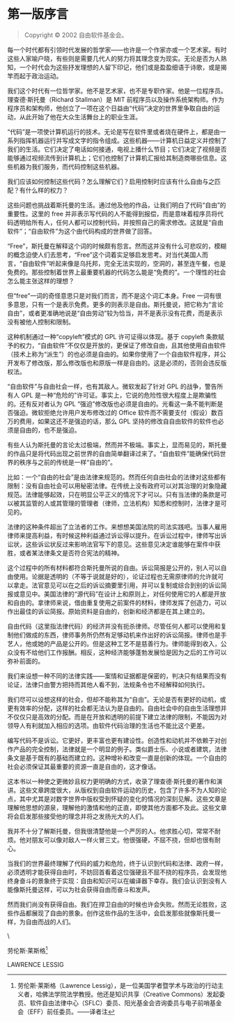 # 第一版序言

>Copyright © 2002 自由软件基金会。

每一个时代都有引领时代发展的哲学家——也许是一个作家亦或一个艺术家。有时这些人家喻户晓，有些则是需要几代人的努力将其理念变为现实。无论是否为人熟知，一个时代会为这些抒发理想的人留下印记，他们或是盈盈细语于诗歌，或是揭竿而起于政治运动。

我们这个时代有一位哲学家。他不是艺术家，也不是专职作家。他是一位程序员。理查德·斯托曼（Richard Stallman）是 MIT 前程序员以及操作系统架构师。作为程序员和架构师，他创立了一项在这个日益由“代码”决定的世界里争取自由的运动，从此开始了他在大众生活舞台上的职业生涯。

“代码”是一项使计算机运行的技术。无论是写在软件里或者烧在硬件上，都是由一系列指挥机器运行并写成文字的指令组成。这些机器——计算机日益定义并控制了我们的生活。它们决定了电话如何接通，电视上播什么节目；它们决定了视频是否能够通过视频流传到计算机上；它们也控制了计算机汇报给其制造商哪些信息。这些机器为我们服务，而代码控制这些机器。

我们应该如何控制这些代码？怎么理解它们？启用控制时应该有什么自由与之匹配？有什么样的权力？

这些问题也挑战着斯托曼的生活。通过他及他的作品，让我们明白了代码“自由”的重要性。这里的 free 并非表示写代码的人不能得到报偿，而是意味着程序员将代码透明给所有人，任何人都可以控制代码，并按照自己的需求修改。这就是“自由软件”；“自由软件”为这个由代码构成的世界做了回答。

“Free”，斯托曼在解释这个词的时候颇有怨言。然而这并没有什么可悲叹的，模糊的概念迫使人们去思考，“Free”这个词着实足够启发思考。对当代美国人而言，“自由软件”听起来像是乌托邦，完全无法实现的，空洞的，甚至连午餐，也是免费的。那些控制着世界上最重要机器的代码怎么能是“免费的”。一个理性的社会怎么能主张这样的理想？

但“free”一词的奇怪意思只是对我们而言，而不是这个词汇本身。Free 一词有很多意思，只有一个是表示免费。更多的则表示是自由。斯托曼说，把它称为“言论自由”，或者更准确地说是“自由劳动”较为恰当，并不是表示没有花费，而是表示没有被他人控制和限制。

这种机制通过一种“copyleft”模式的 GPL 许可证得以体现。基于 copyleft 条款赋予的权力，“自由软件”不仅仅是开放的，更保证了修改自由，且其他使用自由软件（技术上称为“派生”）的也必须是自由的。如果你使用了一个自由软件程序，并公开发布了修改版，那么修改版也和原版一样是自由的。这是必须的，否则会违反版权法。

“自由软件”与自由社会一样，也有其敌人。微软发起了针对 GPL 的战争，警告所有人 GPL 是一种“危险的”许可证。事实上，它说的危险性很大程度上是欺骗性的。还有反对者认为 GPL “强迫”修改版也必须是自由的。光看这一条不能判断是否强迫。微软拒绝允许用户发布修改过的 Office 软件而不需要支付（假设）数百万的费用，如果这还不是强迫的话，那么 GPL 坚持的修改自自由软件的软件也必须是自由的，也不是强迫。

有些人认为斯托曼的言论太过极端，然而并不极端。事实上，显而易见的，斯托曼的作品只是将代码出现之前世界的自由简单翻译过来了。“自由软件”能确保代码世界的秩序与之前的传统是一样“自由的”。

比如：一个“自由的社会”是由法律来规范的。然而任何自由社会的法律对这些都有限制：没有自由社会可以用秘密法律。在传统上没有政府可以对其治理的对象隐藏规范。法律能够起效，只在明显公平正义的情况下才可以。只有当法律的条款是可以被其监管的人或其管理的管理者（律师，立法机构）知悉和控制时，法律才是可见的。

法律的这种条件超出了立法者的工作。来想想美国法院的司法实践吧。当事人雇用律师来提高利益，有时候这种利益通过诉讼得以提升。在诉讼过程中，律师写出诉讼状，这些诉讼状反过来影响法官写下的意见。这些意见决定谁能够在案件中获胜，或者某法律条文是否符合宪法的精神。

这个过程中的所有材料都符合斯托曼所说的自由。诉讼简报是公开的，别人可以自由使用。论据是透明的（不等于说就是好的），论证过程也无需原律师的允许就可以拿走。法官意见可以在之后的诉讼摘要里引用，并可以复制或综合到别的诉讼简报或意见中。美国法律的“源代码”在设计上和原则上，对任何使用它的人都是开放和自由的。拿律师来说，借由重复使用之前案件的材料，律师发挥了创造力，可以作出最佳的诉讼简报。原始资料是自由的，创新和经济都是在其上建立的。

自由代码（这里指法律代码）的经济并没有扼杀律师。尽管任何人都可以使用和复制他们做成的东西，律师事务所仍然有足够动机来作出好的诉讼简报。律师也是手艺人，他或她的产品是公开的。但是这种工艺不是慈善行为。律师能得到收入，公众没有不给他们工作报酬。相反，这种经济能够蓬勃发展恰是因为之后的工作可以弥补前面的。

我们来设想一种不同的法律实践——案情和证据都是保密的，判决只有结果而没有论证，法律只由警方把持而其他人看不到，法规条令也不经解释如何执行。

我们尽可以设想这样的社会，但却不能称其为“自由”。无论是否有更好的动机，或更有效率的分配，这样的社会都无法认为是自由的。自由社会中的自由生活理想并不仅仅只是高效的分配。而是在开放和透明的前提下建立法律的限制，不能因为对领导人有利就加入相应的选项。由软件代码治理的生活也不能比这个更差。

编写代码不是诉讼。它更好，更丰富也更有建设性。创造性和动机并不依赖于对创作产品的完全控制，法律就是一个明显的例子。类似爵士乐、小说或者建筑，法律条文是基于既有的基础而建立的。这种增补和改变一直是创新的体现。一个自由的社会必须保证其最重要的资源一直是自由的，这才像话。

这本书以一种使之更微妙且权力更明确的方式，收录了理查德·斯托曼的著作和演讲。这些文章跨度很大，从版权到自由软件运动的历史，包含了许多不为人知的论点，其中尤其是对数字世界中版权受到怀疑的变化的情况的深刻见解。这些文章是理解他思想的源泉，理解他的激情和他的正直，即使其他方面都不及此。这些文章将会启发那些接受他的理念并将之发扬光大的人们。

我并不十分了解斯托曼，但我很清楚他是一个严厉的人。他求胜心切，常常不耐烦。他对朋友可以像对敌人一样火冒三丈。他很强硬，不屈不挠，但却也很有耐心。

当我们的世界最终理解了代码的威力和危险，终于认识到代码和法律、政府一样，必须透明才能获得自由时，不妨回首看着这位强硬且不屈不挠的程序员，会发现他终身奋斗的景象终于实现：自由和知识可以在编译器下幸存。我们会认识到没有人能像斯托曼这样，可以为社会获得自由而奋斗和发声。

然而我们尚没有获得自由。我们在捍卫自由的时候也许会失败。然而无论胜败，这些作品都展现了自由的景象。创作这些作品的生活中，会启发那些就像斯托曼一样，为自由而战的人们。

\ 

劳伦斯·莱斯格[^f1-1]

LAWRENCE LESSIG

[^f1-1]: 劳伦斯·莱斯格（Lawrence Lessig），是一位美国学者暨学术与政治的行动主义者，哈佛法学院法学教授。他还是知识共享（Creative Commons）发起委员、软件自由法律中心（SFLC）委员、阳光基金会咨询委员与电子前哨基金会（EFF）前任委员。——译者注

